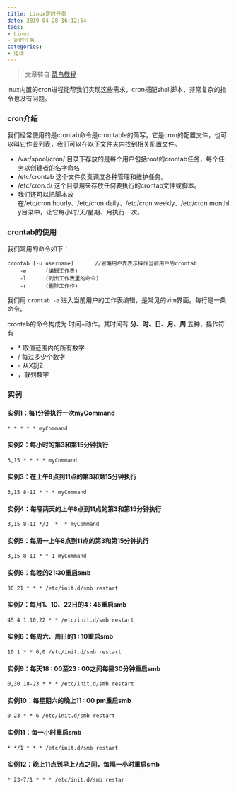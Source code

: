 ```yaml
---
title: Linux定时任务
date: 2019-04-28 16:12:54
tags:
- Linux
- 定时任务
categories:
- 运维
---
```


> 文章转自 [菜鸟教程](https://www.runoob.com/w3cnote/linux-crontab-tasks.html)

inux内置的cron进程能帮我们实现这些需求，cron搭配shell脚本，非常复杂的指令也没有问题。

### cron介绍

我们经常使用的是crontab命令是cron table的简写，它是cron的配置文件，也可以叫它作业列表，我们可以在以下文件夹内找到相关配置文件。

- /var/spool/cron/ 目录下存放的是每个用户包括root的crontab任务，每个任务以创建者的名字命名
- /etc/crontab 这个文件负责调度各种管理和维护任务。
- /etc/cron.d/ 这个目录用来存放任何要执行的crontab文件或脚本。
- 我们还可以把脚本放在/etc/cron.hourly、/etc/cron.daily、/etc/cron.weekly、/etc/cron.monthly目录中，让它每小时/天/星期、月执行一次。

<!-- more -->

### crontab的使用

我们常用的命令如下：

```
crontab [-u username]　　　　//省略用户表表示操作当前用户的crontab
    -e      (编辑工作表)
    -l      (列出工作表里的命令)
    -r      (删除工作作)
```

我们用 `crontab -e` 进入当前用户的工作表编辑，是常见的vim界面。每行是一条命令。

crontab的命令构成为 时间+动作，其时间有 **分、时、日、月、周** 五种，操作符有

- \* 取值范围内的所有数字
- / 每过多少个数字
- \- 从X到Z
- ，散列数字

### 实例

#### 实例1：每1分钟执行一次myCommand
```
* * * * * myCommand
```
#### 实例2：每小时的第3和第15分钟执行
```
3,15 * * * * myCommand
```
#### 实例3：在上午8点到11点的第3和第15分钟执行
```
3,15 8-11 * * * myCommand
```
#### 实例4：每隔两天的上午8点到11点的第3和第15分钟执行
```
3,15 8-11 */2  *  * myCommand
```
#### 实例5：每周一上午8点到11点的第3和第15分钟执行
```
3,15 8-11 * * 1 myCommand
```
#### 实例6：每晚的21:30重启smb
```
30 21 * * * /etc/init.d/smb restart
```
#### 实例7：每月1、10、22日的4 : 45重启smb
```
45 4 1,10,22 * * /etc/init.d/smb restart
```
#### 实例8：每周六、周日的1 : 10重启smb
```
10 1 * * 6,0 /etc/init.d/smb restart
```
#### 实例9：每天18 : 00至23 : 00之间每隔30分钟重启smb
```
0,30 18-23 * * * /etc/init.d/smb restart
```
#### 实例10：每星期六的晚上11 : 00 pm重启smb
```
0 23 * * 6 /etc/init.d/smb restart
```
#### 实例11：每一小时重启smb
```
* */1 * * * /etc/init.d/smb restart
```
#### 实例12：晚上11点到早上7点之间，每隔一小时重启smb
```
* 23-7/1 * * * /etc/init.d/smb restar
```
